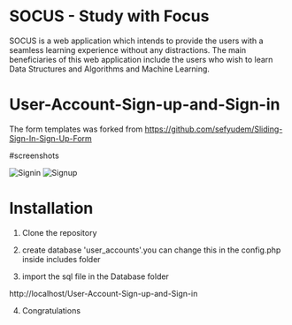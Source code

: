 # SOCUS - Study with Focus
SOCUS is a web application which intends to provide the users with a seamless learning experience without any distractions. The main beneficiaries of this web application include the users who wish to learn Data Structures and Algorithms and Machine Learning.
# User-Account-Sign-up-and-Sign-in
The form templates was forked from 
https://github.com/sefyudem/Sliding-Sign-In-Sign-Up-Form

#screenshots

![Signin](screenshots/login.png?raw=true "Signin page")
![Signup](screenshots/signup.png?raw=true "Signup page")

# Installation

1. Clone the repository

2. create database 'user_accounts'.you can change this in the config.php inside includes folder

3. import the sql file in the Database folder

 http://localhost/User-Account-Sign-up-and-Sign-in

4. Congratulations
